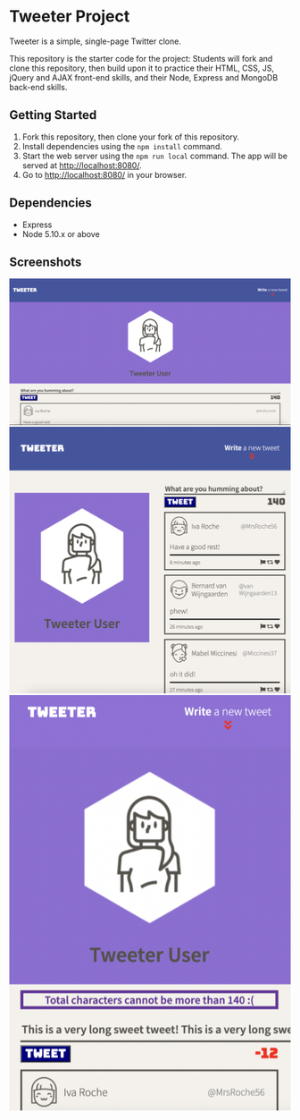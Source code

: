 # Tweeter Project

Tweeter is a simple, single-page Twitter clone.

This repository is the starter code for the project: Students will fork and clone this repository, then build upon it to practice their HTML, CSS, JS, jQuery and AJAX front-end skills, and their Node, Express and MongoDB back-end skills.

## Getting Started

1. Fork this repository, then clone your fork of this repository.
2. Install dependencies using the `npm install` command.
3. Start the web server using the `npm run local` command. The app will be served at <http://localhost:8080/>.
4. Go to <http://localhost:8080/> in your browser.

## Dependencies

- Express
- Node 5.10.x or above

## Screenshots
!["Screenshot of desktop view"](https://github.com/jan-lab/tweeter/blob/master/docs/desktop-view.png?raw=true)
!["Screenshot of tablet view"](https://github.com/jan-lab/tweeter/blob/master/docs/tablet-view.png?raw=true)
!["Screenshot of mobile view"](https://github.com/jan-lab/tweeter/blob/master/docs/mobile-view.png?raw=true)